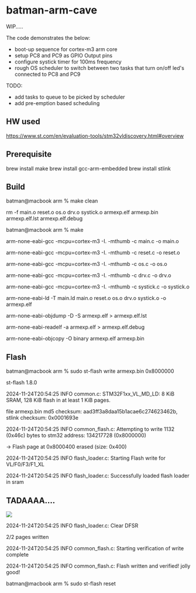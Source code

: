 # batman-arm-cave

WIP.....

The code demonstrates the below:
  - boot-up sequence for cortex-m3 arm core
  - setup PC8 and PC9 as GPIO Output pins
  - configure systick timer for 100ms frequency
  - rough OS scheduler to switch between two tasks that turn on/off led's connected to PC8 and PC9

TODO:
  - add tasks to queue to be picked by scheduler
  - add pre-emption based scheduling

## HW used
https://www.st.com/en/evaluation-tools/stm32vldiscovery.html#overview

## Prerequisite
brew install make
brew install gcc-arm-embedded
brew install stlink

## Build
batman@macbook arm % make clean

rm -f main.o reset.o os.o drv.o systick.o armexp.elf armexp.bin armexp.elf.lst armexp.elf.debug

batman@macbook arm % make

arm-none-eabi-gcc -mcpu=cortex-m3 -I. -mthumb -c main.c -o main.o

arm-none-eabi-gcc -mcpu=cortex-m3 -I. -mthumb -c reset.c -o reset.o

arm-none-eabi-gcc -mcpu=cortex-m3 -I. -mthumb -c os.c -o os.o

arm-none-eabi-gcc -mcpu=cortex-m3 -I. -mthumb -c drv.c -o drv.o

arm-none-eabi-gcc -mcpu=cortex-m3 -I. -mthumb -c systick.c -o systick.o

arm-none-eabi-ld -T main.ld main.o reset.o os.o drv.o systick.o -o armexp.elf

arm-none-eabi-objdump -D -S armexp.elf > armexp.elf.lst

arm-none-eabi-readelf -a armexp.elf > armexp.elf.debug

arm-none-eabi-objcopy -O binary armexp.elf armexp.bin

## Flash
batman@macbook arm % sudo st-flash write armexp.bin 0x8000000

st-flash 1.8.0

2024-11-24T20:54:25 INFO common.c: STM32F1xx_VL_MD_LD: 8 KiB SRAM, 128 KiB flash in at least 1 KiB pages.

file armexp.bin md5 checksum: aad3ff3a8daa15b1acae6c274623462b, stlink checksum: 0x0001693e

2024-11-24T20:54:25 INFO common_flash.c: Attempting to write 1132 (0x46c) bytes to stm32 address: 134217728 (0x8000000)

-> Flash page at 0x8000400 erased (size: 0x400)

2024-11-24T20:54:25 INFO flash_loader.c: Starting Flash write for VL/F0/F3/F1_XL

2024-11-24T20:54:25 INFO flash_loader.c: Successfully loaded flash loader in sram

## TADAAAA....
![](https://github.com/yogappu/batman-arm-cave/blob/main/led.GIF)

2024-11-24T20:54:25 INFO flash_loader.c: Clear DFSR

2/2   pages written

2024-11-24T20:54:25 INFO common_flash.c: Starting verification of write complete

2024-11-24T20:54:25 INFO common_flash.c: Flash written and verified! jolly good!

batman@macbook arm % sudo st-flash reset
